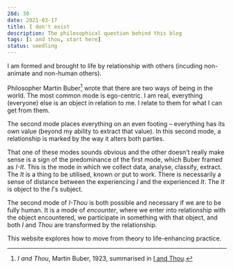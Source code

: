 ```yaml
---
28d: 30
date: 2021-03-17
title: I don't exist
description: The philosophical question behind this blog
tags: [i and thou, start here]
status: seedling
---
```




I am formed and brought to life by relationship with others (incuding non-animate and non-human others).

Philosopher Martin Buber[^fn-ref] wrote that there are two ways of being in the world. The most common mode is ego-centric. I am real, everything (everyone) else is an object in relation to me. I relate to them for what I can get from them.

[^fn-ref]: _I and Thou_, Martin Buber, 1923, summarised in [I and Thou](/i-and-thou/).

The second mode places everything on an even footing – everything has its own value (beyond my ability to extract that value). In this second mode, a relationship is marked by the way it alters both parties.

That one of these modes sounds obvious and the other doesn't really make sense is a sign of the predominance of the first mode, which Buber framed as _I-It_. This is the mode in which we collect data, analyse, classify, extract. The _It_ is a thing to be utilised, known or put to work. There is necessarily a sense of distance between the experiencing _I_ and the experienced _It_. The _It_ is object to the _I_'s subject.

The second mode of *I-Thou* is both possible and necessary if we are to be fully human. It is a mode of _encounter_, where we enter into relationship with the object encountered, we participate in something  with that object, and both *I* and *Thou* are transformed by the relationship.

This website explores how to move from theory to life-enhancing practice.
